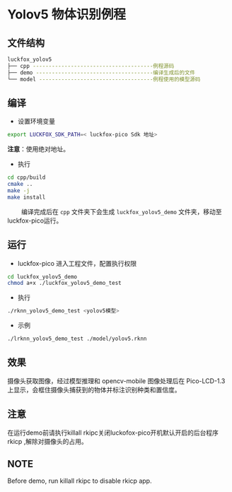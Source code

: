 # Yolov5 物体识别例程

## 文件结构

```bash
luckfox_yolov5
├── cpp --------------------------------------例程源码
├── demo -------------------------------------编译生成后的文件
└── model ------------------------------------例程使用的模型源码
```

## 编译

+ 设置环境变量

```bash
export LUCKFOX_SDK_PATH=< luckfox-pico Sdk 地址>
```

**注意**：使用绝对地址。

+ 执行

```bash
cd cpp/build
cmake ..
make -j
make install
```

        编译完成后在 `cpp` 文件夹下会生成 `luckfox_yolov5_demo` 文件夹，移动至 luckfox-pico运行。

## 运行

+ luckfox-pico 进入工程文件，配置执行权限

```bash
cd luckfox_yolov5_demo
chmod a+x ./luckfox_yolov5_demo_test
```

+ 执行

```bash
./rknn_yolov5_demo_test <yolov5模型> 
```

+ 示例

```bash
./lrknn_yolov5_demo_test ./model/yolov5.rknn
```

## 效果

摄像头获取图像，经过模型推理和 opencv-mobile 图像处理后在 Pico-LCD-1.3 上显示，会框住摄像头捕获到的物体并标注识别种类和置信度。

## 注意
在运行demo前请执行killall rkipc关闭luckofox-pico开机默认开启的后台程序rkicp ,解除对摄像头的占用。

## NOTE
Before demo, run killall rkipc to disable rkicp app.
